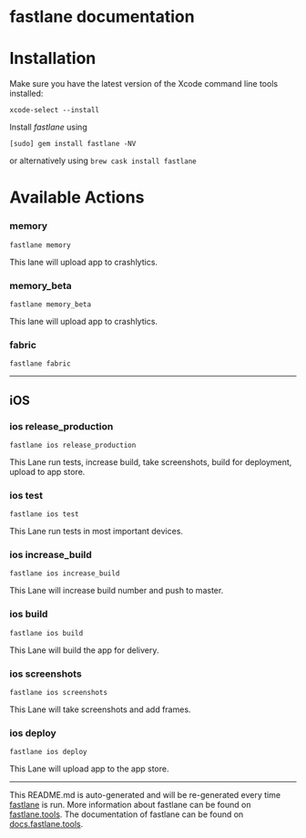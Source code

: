 fastlane documentation
================
# Installation

Make sure you have the latest version of the Xcode command line tools installed:

```
xcode-select --install
```

Install _fastlane_ using
```
[sudo] gem install fastlane -NV
```
or alternatively using `brew cask install fastlane`

# Available Actions
### memory
```
fastlane memory
```
This lane will upload app to crashlytics.
### memory_beta
```
fastlane memory_beta
```
This lane will upload app to crashlytics.
### fabric
```
fastlane fabric
```


----

## iOS
### ios release_production
```
fastlane ios release_production
```
This Lane run tests, increase build, take screenshots,
  build for deployment, upload to app store.
### ios test
```
fastlane ios test
```
This Lane run tests in most important devices.
### ios increase_build
```
fastlane ios increase_build
```
This Lane will increase build number and push to master.
### ios build
```
fastlane ios build
```
This Lane will build the app for delivery.
### ios screenshots
```
fastlane ios screenshots
```
This Lane will take screenshots and add frames.
### ios deploy
```
fastlane ios deploy
```
This Lane will upload app to the app store.

----

This README.md is auto-generated and will be re-generated every time [fastlane](https://fastlane.tools) is run.
More information about fastlane can be found on [fastlane.tools](https://fastlane.tools).
The documentation of fastlane can be found on [docs.fastlane.tools](https://docs.fastlane.tools).
